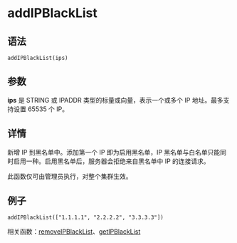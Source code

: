 # addIPBlackList

## 语法

`addIPBlackList(ips)`

## 参数

**ips** 是 STRING 或 IPADDR 类型的标量或向量，表示一个或多个 IP 地址。最多支持设置 65535 个 IP。

## 详情

新增 IP 到黑名单中。添加第一个 IP 即为启用黑名单，IP 黑名单与白名单只能同时启用一种。启用黑名单后，服务器会拒绝来自黑名单中 IP 的连接请求。

此函数仅可由管理员执行，对整个集群生效。

## 例子

```
addIPBlackList(["1.1.1.1", "2.2.2.2", "3.3.3.3"])
```

相关函数：[removeIPBlackList](../r/removeipblacklist.md)、[getIPBlackList](../g/getipblacklist.md)

